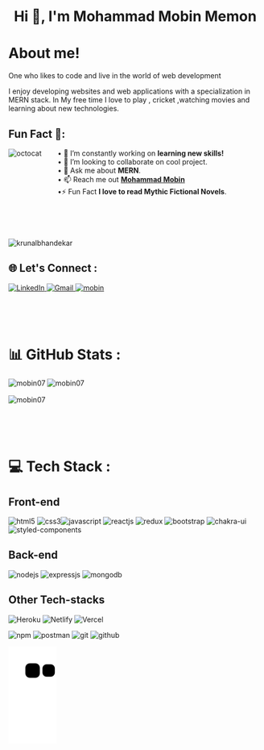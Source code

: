 
<h1 align="center">Hi 👋, I'm Mohammad Mobin Memon</h1>

<h1 align="left">About me!</h1>
<p align="left">One who likes to code and live in the world of web development </p>
<p align="left" font >I enjoy developing websites and web applications with a specialization in MERN stack.
In My free time I love to play , cricket ,watching movies and learning about new technologies. </p>

## Fun Fact 🎈:

<!-- <img align="left" height="150" src="https://raw.githubusercontent.com/hicodersofficial/images/main/giphy%20(2).gif" style="margin-right: 2rem;"> -->

<img align="left" height="150" src="https://github.com/krunalbhandekar/krunalbhandekar/blob/main/assets/gif.png" alt="octocat" style="margin-right: 2rem;"/>

• 🔭 I’m constantly working on <b>learning new skills!</b> <br/>
• 👯 I’m looking to collaborate on cool project.<br/>
• 💬 Ask me about <b>MERN</b>.<br/>
• 📫 Reach me out <a href="https://www.linkedin.com/in/mohammad-mobin-memon-9346b6208/"><b>Mohammad Mobin</b></a><br/>
•⚡ Fun Fact <b>I love to read Mythic Fictional Novels</b>.<br/>

</span>
<br>
<br>
<br>
<p align="left"> <img src="https://komarev.com/ghpvc/?username=krunalbhandekar&label=Profile%20views&color=0e75b6&style=flat" alt="krunalbhandekar" /> </p>

## 🌐 Let's Connect :
<p align="left">
<a  href="https://www.linkedin.com/in/mohammad-mobin-memon-9346b6208/" target="_blank">
    <img src="https://img.shields.io/badge/LinkedIn-0077B5?style=for-the-badge&logo=linkedin&logoColor=white" title="LinkedIn"  alt="LinkedIn"/>
</a>
<a href="mailto:mmobinmemon@gmail.com"  target="_blank"> 
    <img src="https://img.shields.io/badge/Gmail-D14836?style=for-the-badge&logo=gmail&logoColor=white" title="Gmail"  alt="Gmail"/>
</a>
<a href="https://mohammad-mobin-portfolio.netlify.app/"  target="_blank">
        <img src="https://img.shields.io/badge/Portfolio-18A303?style=for-the-badge&logo=ionic&logoColor=white" alt="mobin" />
</a>

</a>
</p>
<br>
<br>
<br>




# 📊 GitHub Stats :
<p >
    <img align="center" src="https://github-readme-stats.vercel.app/api?username=mobin07&show_icons=true&include_all_commits=true&count_private=true&hide=issues,contribs&border_radius=0&locale=en&theme=dark" alt="mobin07" height="139"/>
    <img align="center" src="https://github-readme-stats.vercel.app/api/top-langs/?username=mobin07&layout=compact&hide=Shell&border_radius=0&theme=dark" alt="mobin07" height="139" />
</p>

<p><img align="center" src="https://github-readme-streak-stats.herokuapp.com/?user=mobin07&theme=dark" alt="mobin07" /></p>
<br>
<br>
<br>

# 💻 Tech Stack :
<h2>Front-end</h2>

<p>
    <img src="https://img.shields.io/badge/HTML5-E34F26?style=for-the-badge&logo=html5&logoColor=white" alt="html5" />
    <img src="https://img.shields.io/badge/CSS3-1572B6?style=for-the-badge&logo=css3&logoColor=white" alt="css3" /><img src="https://img.shields.io/badge/JavaScript-323330?style=for-the-badge&logo=javascript&logoColor=F7DF1E" alt="javascript" />
    <img src="https://img.shields.io/badge/React-20232A?style=for-the-badge&logo=react&logoColor=61DAFB" alt="reactjs" /> <img src="https://img.shields.io/badge/Redux-593D88?style=for-the-badge&logo=redux&logoColor=white" alt="redux" />
    <img src="https://img.shields.io/badge/Bootstrap-563D7C?style=for-the-badge&logo=bootstrap&logoColor=white" alt="bootstrap" /> <img src="https://img.shields.io/badge/Chakra%20UI-3bc7bd?style=for-the-badge&logo=chakraui&logoColor=white" alt="chakra-ui" /> <img src="https://img.shields.io/badge/styled--components-DB7093?style=for-the-badge&logo=styled-components&logoColor=white" alt="styled-components" />
     
</p>
<h2>Back-end</h2>
<p>
<img src="https://img.shields.io/badge/Node.js-339933?style=for-the-badge&logo=nodedotjs&logoColor=white" alt="nodejs" />
    <img src="https://img.shields.io/badge/Express.js-000000?style=for-the-badge&logo=express&logoColor=white" alt="expressjs" />
    <img src="https://img.shields.io/badge/MongoDB-4EA94B?style=for-the-badge&logo=mongodb&logoColor=white" alt="mongodb" />
</p>
<h2>Other Tech-stacks</h2>
<p>

![Heroku](https://img.shields.io/badge/heroku-%23430098.svg?style=for-the-badge&logo=heroku&logoColor=white "Heroku")
![Netlify](https://img.shields.io/badge/netlify-%23000000.svg?style=for-the-badge&logo=netlify&logoColor=#00C7B7 "Netlify")
![Vercel](https://img.shields.io/badge/vercel-%23000000.svg?style=for-the-badge&logo=vercel&logoColor=white "Vercel")

<img src="https://img.shields.io/badge/npm-CB3837?style=for-the-badge&logo=npm&logoColor=white" alt="npm" /> <img src="https://img.shields.io/badge/Postman-FF6C37?style=for-the-badge&logo=Postman&logoColor=white" alt="postman" /> <img src="https://img.shields.io/badge/Git-f44d27?style=for-the-badge&logo=git&logoColor=white" alt="git" /> <img src="https://img.shields.io/badge/GitHub-100000?style=for-the-badge&logo=github&logoColor=white" alt="github" />

</p>

![Snake animation](https://github.com/rafaballerini/rafaballerini/blob/output/github-contribution-grid-snake.svg) <br/>
